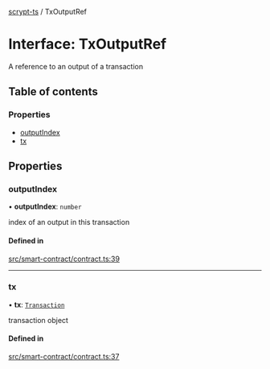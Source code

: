 [scrypt-ts](../README.md) / TxOutputRef

# Interface: TxOutputRef

A reference to an output of a transaction

## Table of contents

### Properties

- [outputIndex](TxOutputRef.md#outputindex)
- [tx](TxOutputRef.md#tx)

## Properties

### outputIndex

• **outputIndex**: `number`

index of an output in this transaction

#### Defined in

[src/smart-contract/contract.ts:39](https://github.com/sCrypt-Inc/scrypt-ts/blob/5acfc51/src/smart-contract/contract.ts#L39)

___

### tx

• **tx**: [`Transaction`](../classes/bsv.Transaction-1.md)

transaction object

#### Defined in

[src/smart-contract/contract.ts:37](https://github.com/sCrypt-Inc/scrypt-ts/blob/5acfc51/src/smart-contract/contract.ts#L37)

